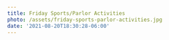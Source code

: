 ```yaml
---
title: Friday Sports/Parlor Activities
photo: /assets/friday-sports-parlor-activities.jpg
date: '2021-08-20T18:30:28-06:00'
---
```


